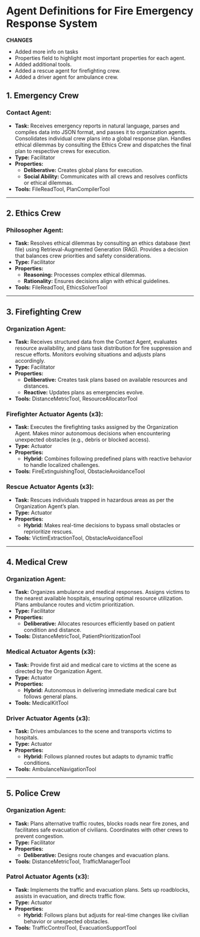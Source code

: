# Agent Definitions for Fire Emergency Response System

**CHANGES**
- Added more info on tasks
- Properties field to highlight most important properties for each agent.
- Added additional tools.
- Added a rescue agent for firefighting crew.
- Added a driver agent for ambulance crew.


## 1. Emergency Crew
### Contact Agent:
- **Task:** 
  Receives emergency reports in natural language, parses and compiles data into JSON format, and passes it to organization agents. Consolidates individual crew plans into a global response plan. Handles ethical dilemmas by consulting the Ethics Crew and dispatches the final plan to respective crews for execution.
- **Type:** Facilitator
- **Properties:**
  - **Deliberative:** Creates global plans for execution.
  - **Social Ability:** Communicates with all crews and resolves conflicts or ethical dilemmas.
- **Tools:** FileReadTool, PlanCompilerTool

---

## 2. Ethics Crew
### Philosopher Agent:
- **Task:** 
  Resolves ethical dilemmas by consulting an ethics database (text file) using Retrieval-Augmented Generation (RAG). Provides a decision that balances crew priorities and safety considerations.
- **Type:** Facilitator
- **Properties:**
  - **Reasoning:** Processes complex ethical dilemmas.
  - **Rationality:** Ensures decisions align with ethical guidelines.
- **Tools:** FileReadTool, EthicsSolverTool

---

## 3. Firefighting Crew
### Organization Agent:
- **Task:** 
  Receives structured data from the Contact Agent, evaluates resource availability, and plans task distribution for fire suppression and rescue efforts. Monitors evolving situations and adjusts plans accordingly.
- **Type:** Facilitator
- **Properties:**
  - **Deliberative:** Creates task plans based on available resources and distances.
  - **Reactive:** Updates plans as emergencies evolve.
- **Tools:** DistanceMetricTool, ResourceAllocatorTool

### Firefighter Actuator Agents (x3):
- **Task:** 
  Executes the firefighting tasks assigned by the Organization Agent. Makes minor autonomous decisions when encountering unexpected obstacles (e.g., debris or blocked access).
- **Type:** Actuator
- **Properties:**
  - **Hybrid:** Combines following predefined plans with reactive behavior to handle localized challenges.
- **Tools:** FireExtinguishingTool, ObstacleAvoidanceTool

### Rescue Actuator Agents (x3):
- **Task:** 
  Rescues individuals trapped in hazardous areas as per the Organization Agent’s plan.
- **Type:** Actuator
- **Properties:**
  - **Hybrid:** Makes real-time decisions to bypass small obstacles or reprioritize rescues.
- **Tools:** VictimExtractionTool, ObstacleAvoidanceTool

---

## 4. Medical Crew
### Organization Agent:
- **Task:** 
  Organizes ambulance and medical responses. Assigns victims to the nearest available hospitals, ensuring optimal resource utilization. Plans ambulance routes and victim prioritization.
- **Type:** Facilitator
- **Properties:**
  - **Deliberative:** Allocates resources efficiently based on patient condition and distance.
- **Tools:** DistanceMetricTool, PatientPrioritizationTool

### Medical Actuator Agents (x3):
- **Task:** 
  Provide first aid and medical care to victims at the scene as directed by the Organization Agent.
- **Type:** Actuator
- **Properties:**
  - **Hybrid:** Autonomous in delivering immediate medical care but follows general plans.
- **Tools:** MedicalKitTool

### Driver Actuator Agents (x3):
- **Task:** 
  Drives ambulances to the scene and transports victims to hospitals.
- **Type:** Actuator
- **Properties:**
  - **Hybrid:** Follows planned routes but adapts to dynamic traffic conditions.
- **Tools:** AmbulanceNavigationTool

---

## 5. Police Crew
### Organization Agent:
- **Task:** 
  Plans alternative traffic routes, blocks roads near fire zones, and facilitates safe evacuation of civilians. Coordinates with other crews to prevent congestion.
- **Type:** Facilitator
- **Properties:**
  - **Deliberative:** Designs route changes and evacuation plans.
- **Tools:** DistanceMetricTool, TrafficManagerTool

### Patrol Actuator Agents (x3):
- **Task:** 
  Implements the traffic and evacuation plans. Sets up roadblocks, assists in evacuation, and directs traffic flow.
- **Type:** Actuator
- **Properties:**
  - **Hybrid:** Follows plans but adjusts for real-time changes like civilian behavior or unexpected obstacles.
- **Tools:** TrafficControlTool, EvacuationSupportTool
